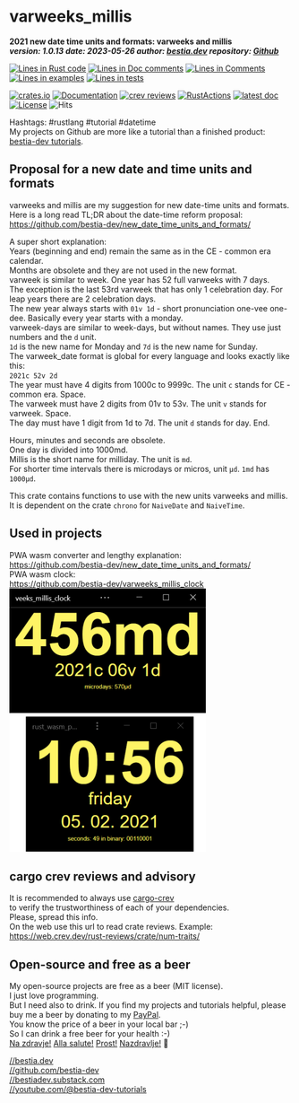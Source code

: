 [//]: # (auto_md_to_doc_comments segment start A)

# varweeks_millis

[//]: # (auto_cargo_toml_to_md start)

**2021 new date time units and formats: varweeks and millis**  
***version: 1.0.13 date: 2023-05-26 author: [bestia.dev](https://bestia.dev) repository: [Github](https://github.com/bestia-dev/varweeks_millis)***  

[//]: # (auto_cargo_toml_to_md end)

[//]: # (auto_lines_of_code start)
[![Lines in Rust code](https://img.shields.io/badge/Lines_in_Rust-181-green.svg)]()
[![Lines in Doc comments](https://img.shields.io/badge/Lines_in_Doc_comments-233-blue.svg)]()
[![Lines in Comments](https://img.shields.io/badge/Lines_in_comments-29-purple.svg)]()
[![Lines in examples](https://img.shields.io/badge/Lines_in_examples-0-yellow.svg)]()
[![Lines in tests](https://img.shields.io/badge/Lines_in_tests-100-orange.svg)]()

[//]: # (auto_lines_of_code end)

[![crates.io](https://img.shields.io/crates/v/varweeks_millis.svg)](https://crates.io/crates/varweeks_millis)
[![Documentation](https://docs.rs/varweeks_millis/badge.svg)](https://docs.rs/varweeks_millis/)
[![crev reviews](https://web.crev.dev/rust-reviews/badge/crev_count/varweeks_millis.svg)](https://web.crev.dev/rust-reviews/crate/varweeks_millis/)
[![RustActions](https://github.com/bestia-dev/varweeks_millis/workflows/rust/badge.svg)](https://github.com/bestia-dev/varweeks_millis/)
[![latest doc](https://img.shields.io/badge/latest_docs-GitHub-orange.svg)](https://bestia-dev.github.io/varweeks_millis/varweeks_millis/index.html)
[![License](https://img.shields.io/badge/license-MIT-blue.svg)](https://github.com/bestia-dev/varweeks_millis/blob/master/LICENSE)
![Hits](https://bestia.dev/webpage_hit_counter/get_svg_image/763950777.svg)

Hashtags: #rustlang #tutorial #datetime  
My projects on Github are more like a tutorial than a finished product: [bestia-dev tutorials](https://github.com/bestia-dev/tutorials_rust_wasm).

## Proposal for a new date and time units and formats

varweeks and millis are my suggestion for new date-time units and formats.  
Here is a long read TL;DR about the date-time reform proposal:  
<https://github.com/bestia-dev/new_date_time_units_and_formats/>

A super short explanation:  
Years (beginning and end) remain the same as in the CE - common era calendar.  
Months are obsolete and they are not used in the new format.  
varweek is similar to week. One year has 52 full varweeks with 7 days.  
The exception is the last 53rd varweek that has only 1 celebration day. For leap years there are 2 celebration days.  
The new year always starts with `01v 1d` - short pronunciation one-vee one-dee. Basically every year starts with a monday.  
varweek-days are similar to week-days, but without names. They use just numbers and the `d` unit.  
`1d` is the new name for Monday and `7d` is the new name for Sunday.  
The varweek_date format is global for every language and looks exactly like this:  
`2021c 52v 2d`  
The year must have 4 digits from 1000c to 9999c. The unit `c` stands for CE - common era. Space.  
The varweek must have 2 digits from 01v to 53v. The unit `v` stands for varweek. Space.  
The day must have 1 digit from 1d to 7d. The unit `d` stands for day. End.  

Hours, minutes and seconds are obsolete.  
One day is divided into 1000md.  
Millis is the short name for milliday. The unit is `md`.  
For shorter time intervals there is microdays or micros, unit `μd`. `1md` has `1000μd`.  

This crate contains functions to use with the new units varweeks and millis.  
It is dependent on the crate `chrono` for `NaiveDate` and `NaiveTime`.  

## Used in projects

PWA wasm converter and lengthy explanation:  
<https://github.com/bestia-dev/new_date_time_units_and_formats/>  
PWA wasm clock:  
<https://github.com/bestia-dev/varweeks_millis_clock>  
![screenshot](https://github.com/bestia-dev/varweeks_millis_clock/raw/main/images/compare_clocks.png)

## cargo crev reviews and advisory

It is recommended to always use [cargo-crev](https://github.com/crev-dev/cargo-crev)  
to verify the trustworthiness of each of your dependencies.  
Please, spread this info.  
On the web use this url to read crate reviews. Example:  
<https://web.crev.dev/rust-reviews/crate/num-traits/>  

## Open-source and free as a beer

My open-source projects are free as a beer (MIT license).  
I just love programming.  
But I need also to drink. If you find my projects and tutorials helpful, please buy me a beer by donating to my [PayPal](https://paypal.me/LucianoBestia).  
You know the price of a beer in your local bar ;-)  
So I can drink a free beer for your health :-)  
[Na zdravje!](https://translate.google.com/?hl=en&sl=sl&tl=en&text=Na%20zdravje&op=translate) [Alla salute!](https://dictionary.cambridge.org/dictionary/italian-english/alla-salute) [Prost!](https://dictionary.cambridge.org/dictionary/german-english/prost) [Nazdravlje!](https://matadornetwork.com/nights/how-to-say-cheers-in-50-languages/) 🍻

[//bestia.dev](https://bestia.dev)  
[//github.com/bestia-dev](https://github.com/bestia-dev)  
[//bestiadev.substack.com](https://bestiadev.substack.com)  
[//youtube.com/@bestia-dev-tutorials](https://youtube.com/@bestia-dev-tutorials)  

[//]: # (auto_md_to_doc_comments segment end A)
